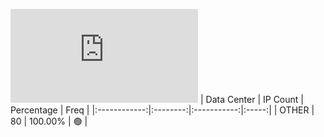 ![Diagramm](https://github.com/obajay/StateSync-snapshots/blob/main/Projects/Lum/1/README.md)
| Data Center | IP Count | Percentage | Freq |
|:------------:|:--------:|:-----------:|:-----:|
| OTHER | 80 | 100.00% | 🟢 |